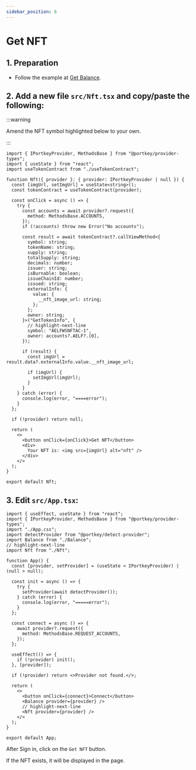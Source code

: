 ```yaml
---
sidebar_position: 6
---
```


# Get NFT

## 1. Preparation

- Follow the example at [Get Balance](/docs/get-balance).

## 2. Add a new file `src/Nft.tsx` and copy/paste the following:

:::warning

Amend the NFT symbol highlighted below to your own.

:::

```tsx title="src/Nft.tsx" showLineNumbers
import { IPortkeyProvider, MethodsBase } from "@portkey/provider-types";
import { useState } from "react";
import useTokenContract from "./useTokenContract";

function Nft({ provider }: { provider: IPortkeyProvider | null }) {
  const [imgUrl, setImgUrl] = useState<string>();
  const tokenContract = useTokenContract(provider);

  const onClick = async () => {
    try {
      const accounts = await provider?.request({
        method: MethodsBase.ACCOUNTS,
      });
      if (!accounts) throw new Error("No accounts");

      const result = await tokenContract?.callViewMethod<{
        symbol: string;
        tokenName: string;
        supply: string;
        totalSupply: string;
        decimals: number;
        issuer: string;
        isBurnable: boolean;
        issueChainId: number;
        issued: string;
        externalInfo: {
          value: {
            __nft_image_url: string;
          };
        };
        owner: string;
      }>("GetTokenInfo", {
        // highlight-next-line
        symbol: "AELFWSNFTAC-1",
        owner: accounts?.AELF?.[0],
      });

      if (result) {
        const imgUrl = result.data?.externalInfo.value.__nft_image_url;

        if (imgUrl) {
          setImgUrl(imgUrl);
        }
      }
    } catch (error) {
      console.log(error, "====error");
    }
  };

  if (!provider) return null;

  return (
    <>
      <button onClick={onClick}>Get NFT</button>
      <div>
        Your NFT is: <img src={imgUrl} alt="nft" />
      </div>
    </>
  );
}

export default Nft;
```

## 3. Edit `src/App.tsx`:

```tsx title="src/App.tsx" showLineNumbers
import { useEffect, useState } from "react";
import { IPortkeyProvider, MethodsBase } from "@portkey/provider-types";
import "./App.css";
import detectProvider from "@portkey/detect-provider";
import Balance from "./Balance";
// highlight-next-line
import Nft from "./Nft";

function App() {
  const [provider, setProvider] = (useState < IPortkeyProvider) | (null > null);

  const init = async () => {
    try {
      setProvider(await detectProvider());
    } catch (error) {
      console.log(error, "=====error");
    }
  };

  const connect = async () => {
    await provider?.request({
      method: MethodsBase.REQUEST_ACCOUNTS,
    });
  };

  useEffect(() => {
    if (!provider) init();
  }, [provider]);

  if (!provider) return <>Provider not found.</>;

  return (
    <>
      <button onClick={connect}>Connect</button>
      <Balance provider={provider} />
      // highlight-next-line
      <Nft provider={provider} />
    </>
  );
}

export default App;
```

After Sign in, click on the `Get NFT` button.

If the NFT exists, it will be displayed in the page.
